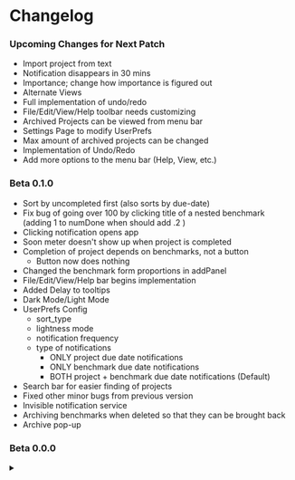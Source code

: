 # Changelog

### Upcoming Changes for Next Patch
- Import project from text
- Notification disappears in 30 mins
- Importance; change how importance is figured out
- Alternate Views
- Full implementation of undo/redo
- File/Edit/View/Help toolbar needs customizing
- Archived Projects can be viewed from menu bar
- Settings Page to modify UserPrefs
- Max amount of archived projects can be changed
- Implementation of Undo/Redo
- Add more options to the menu bar (Help, View, etc.)


### Beta 0.1.0
- Sort by uncompleted first (also sorts by due-date)
- Fix bug of going over 100 by clicking title of a nested benchmark (adding 1 to numDone when should add .2 )
- Clicking notification opens app
- Soon meter doesn't show up when project is completed
- Completion of project depends on benchmarks, not a button
  - Button now does nothing
- Changed the benchmark form proportions in addPanel
- File/Edit/View/Help bar begins implementation
- Added Delay to tooltips
- Dark Mode/Light Mode
- UserPrefs Config
  - sort_type
  - lightness mode
  - notification frequency
  - type of notifications
    - ONLY project due date notifications
    - ONLY benchmark due date notifications
    - BOTH project + benchmark due date notifications (Default)
- Search bar for easier finding of projects
- Fixed other minor bugs from previous version
- Invisible notification service
- Archiving benchmarks when deleted so that they can be brought back
- Archive pop-up



### Beta 0.0.0
<details><summary></summary>
<p>
#### FEATURES
- Projects added
  - have a name
  - have a category
  - can be linear and non-linear
  - due on a certain date (which benchmarks inherit on default)
- Progress visualized by interactive progress bar
- Projects can be manually sorted by dragging and dropping
- Projects can be sorted by multiple different settings
  - by custom
    - default sorting system
  - by due date
    - Most recent project is sorted to be at the top
  - by importance (Default)
    - Sorts by a predetermined hash.
    - For now this defaults to sorting the projects by name in alphabetical order
  - by category
    - Sorts by category, in alphabetical order
  - by alpha
    - Sorts projects by name in alphabetical order
  - by rev alpha
    - Sorts projects by name in reverse alphabetical order
- Dropdown to edit the project's contents
  - Benchmarks can be added
    - by clicking between benchmarks, benchmarks can be added infinitely many times
  - Benchmarks can be moved
    - by dragging benchmarks by their handles, the order of the benchmarks can be changed at will
  - Benchmarks can be deleted
  - Each benchmark is purely mutable
    - Due Date can be changed
    - Due Time can be changed
    - Nested sub-parts can be added and removed
    - Benchmark's name can be changed
- Completion toggles via button instead of final benchmarks
- Percent completion is shown on each project
- Changes to each session is stored locally
- Adding benchmarks opens up in a modal window
  - Closes on clicking away
  - Closes on scroll
  - Closes on submit, and packages the data to be made into a project in the main process
- Media Queries semi-adapt the appearance of the application
- Tooltips show information about benchmarks when hovered over
- SoonMeter shows how soon a project or benchmark is due

#### BUGS
- Notification titles
- Help menu sends to wrong place
- Notifications every 30 menu
- Notification criteria
- Question mark on the project adding form is not clear.
  - Delay is too long
  - Doesn't describe linearity well enough
- If a benchmark's subparts are changed, the progress on them is lost

</p>
</details>

